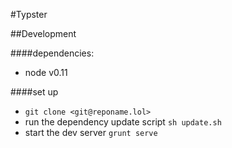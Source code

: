 #Typster


##Development 

####dependencies:
- node v0.11

####set up
- `git clone <git@reponame.lol>`
- run the dependency update script `sh update.sh`
- start the dev server `grunt serve`

